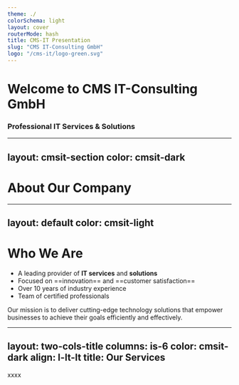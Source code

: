 ```yaml
---
theme: ./
colorSchema: light
layout: cover
routerMode: hash
title: CMS-IT Presentation
slug: "CMS IT-Consulting GmbH"
logo: "/cms-it/logo-green.svg"
---
```


# Welcome to CMS IT-Consulting GmbH

### Professional IT Services & Solutions

---
layout: cmsit-section
color: cmsit-dark
---

# About Our Company

---
layout: default
color: cmsit-light
---

# Who We Are

- A leading provider of **IT services** and **solutions**
- Focused on ==innovation== and ==customer satisfaction==
- Over 10 years of industry experience
- Team of certified professionals

<div class="cmsit-card">
  Our mission is to deliver cutting-edge technology solutions that empower businesses to achieve their goals efficiently and effectively.
</div>

---
layout: two-cols-title
columns: is-6
color: cmsit-dark
align: l-lt-lt
title: Our Services
---

xxxx